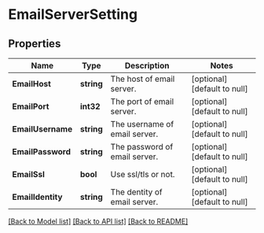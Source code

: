 # EmailServerSetting

## Properties
Name | Type | Description | Notes
------------ | ------------- | ------------- | -------------
**EmailHost** | **string** | The host of email server. | [optional] [default to null]
**EmailPort** | **int32** | The port of email server. | [optional] [default to null]
**EmailUsername** | **string** | The username of email server. | [optional] [default to null]
**EmailPassword** | **string** | The password of email server. | [optional] [default to null]
**EmailSsl** | **bool** | Use ssl/tls or not. | [optional] [default to null]
**EmailIdentity** | **string** | The dentity of email server. | [optional] [default to null]

[[Back to Model list]](../README.md#documentation-for-models) [[Back to API list]](../README.md#documentation-for-api-endpoints) [[Back to README]](../README.md)


